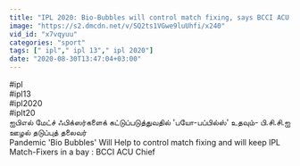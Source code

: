 ```yaml
---
title: "IPL 2020: Bio-Bubbles will control match fixing, says BCCI ACU Chief"
image: "https://s2.dmcdn.net/v/SQ2ts1VGwe9luUhfi/x240"
vid_id: "x7vqyuu"
categories: "sport"
tags: [" ipl"," ipl 13"," ipl 2020"]
date: "2020-08-30T13:47:04+03:00"
---
```

#ipl  <br>#ipl13  <br>#ipl2020  <br>#iplt20  <br>ஐபிஎல் மேட்ச் ஃபிக்ஸர்களைக் கட்டுப்படுத்துவதில் 'பயோ-பப்பில்ஸ்' உதவும்- பி.சி.சி.ஐ ஊழல் தடுப்புத் தலைவர்  <br>Pandemic 'Bio Bubbles' Will Help to control match fixing and will keep  IPL Match-Fixers in a bay : BCCI ACU Chief  <br>
